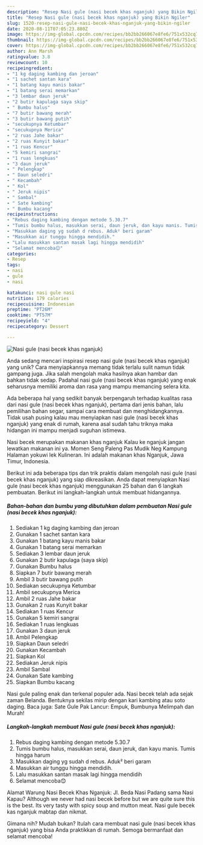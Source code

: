 ```yaml
---
description: "Resep Nasi gule (nasi becek khas nganjuk) yang Bikin Ngiler"
title: "Resep Nasi gule (nasi becek khas nganjuk) yang Bikin Ngiler"
slug: 1520-resep-nasi-gule-nasi-becek-khas-nganjuk-yang-bikin-ngiler
date: 2020-08-11T07:05:23.880Z
image: https://img-global.cpcdn.com/recipes/bb2bb266067e8fe6/751x532cq70/nasi-gule-nasi-becek-khas-nganjuk-foto-resep-utama.jpg
thumbnail: https://img-global.cpcdn.com/recipes/bb2bb266067e8fe6/751x532cq70/nasi-gule-nasi-becek-khas-nganjuk-foto-resep-utama.jpg
cover: https://img-global.cpcdn.com/recipes/bb2bb266067e8fe6/751x532cq70/nasi-gule-nasi-becek-khas-nganjuk-foto-resep-utama.jpg
author: Ann Marsh
ratingvalue: 3.8
reviewcount: 10
recipeingredient:
- "1 kg daging kambing dan jeroan"
- "1 sachet santan kara"
- "1 batang kayu manis bakar"
- "1 batang serai memarkan"
- "3 lembar daun jeruk"
- "2 butir kapulaga saya skip"
- " Bumbu halus"
- "7 butir bawang merah"
- "3 butir bawang putih"
- "secukupnya Ketumbar"
- "secukupnya Merica"
- "2 ruas Jahe bakar"
- "2 ruas Kunyit bakar"
- "1 ruas Kencur"
- "5 kemiri sangrai"
- "1 ruas lengkuas"
- "3 daun jeruk"
- " Pelengkap"
- " Daun seledri"
- " Kecambah"
- " Kol"
- " Jeruk nipis"
- " Sambal"
- " Sate kambing"
- " Bumbu kacang"
recipeinstructions:
- "Rebus daging kambing dengan metode 5.30.7"
- "Tumis bumbu halus, masukkan serai, daun jeruk, dan kayu manis. Tumis hingga harum"
- "Masukkan daging yg sudah d rebus. Aduk² beri garam"
- "Masukkan air tunggu hingga mendidih."
- "Lalu masukkan santan masak lagi hingga mendidih"
- "Selamat mencoba😊"
categories:
- Resep
tags:
- nasi
- gule
- nasi

katakunci: nasi gule nasi 
nutrition: 179 calories
recipecuisine: Indonesian
preptime: "PT26M"
cooktime: "PT57M"
recipeyield: "4"
recipecategory: Dessert

---
```



![Nasi gule (nasi becek khas nganjuk)](https://img-global.cpcdn.com/recipes/bb2bb266067e8fe6/751x532cq70/nasi-gule-nasi-becek-khas-nganjuk-foto-resep-utama.jpg)

Anda sedang mencari inspirasi resep nasi gule (nasi becek khas nganjuk) yang unik? Cara menyiapkannya memang tidak terlalu sulit namun tidak gampang juga. Jika salah mengolah maka hasilnya akan hambar dan bahkan tidak sedap. Padahal nasi gule (nasi becek khas nganjuk) yang enak seharusnya memiliki aroma dan rasa yang mampu memancing selera kita.

Ada beberapa hal yang sedikit banyak berpengaruh terhadap kualitas rasa dari nasi gule (nasi becek khas nganjuk), pertama dari jenis bahan, lalu pemilihan bahan segar, sampai cara membuat dan menghidangkannya. Tidak usah pusing kalau mau menyiapkan nasi gule (nasi becek khas nganjuk) yang enak di rumah, karena asal sudah tahu triknya maka hidangan ini mampu menjadi suguhan istimewa.

Nasi becek merupakan makanan khas nganjuk Kalau ke nganjuk jangan lewatkan makanan ini ya. Momen Seng Paleng Pas Mudik Neg Kampung Halaman yokuwi lek Kulineran. Ini adalah makanan khas Nganjuk, Jawa Timur, Indonesia.


Berikut ini ada beberapa tips dan trik praktis dalam mengolah nasi gule (nasi becek khas nganjuk) yang siap dikreasikan. Anda dapat menyiapkan Nasi gule (nasi becek khas nganjuk) menggunakan 25 bahan dan 6 langkah pembuatan. Berikut ini langkah-langkah untuk membuat hidangannya.

<!--inarticleads1-->

##### Bahan-bahan dan bumbu yang dibutuhkan dalam pembuatan Nasi gule (nasi becek khas nganjuk):

1. Sediakan 1 kg daging kambing dan jeroan
1. Gunakan 1 sachet santan kara
1. Gunakan 1 batang kayu manis bakar
1. Gunakan 1 batang serai memarkan
1. Sediakan 3 lembar daun jeruk
1. Gunakan 2 butir kapulaga (saya skip)
1. Gunakan  Bumbu halus
1. Siapkan 7 butir bawang merah
1. Ambil 3 butir bawang putih
1. Sediakan secukupnya Ketumbar
1. Ambil secukupnya Merica
1. Ambil 2 ruas Jahe bakar
1. Gunakan 2 ruas Kunyit bakar
1. Sediakan 1 ruas Kencur
1. Gunakan 5 kemiri sangrai
1. Sediakan 1 ruas lengkuas
1. Gunakan 3 daun jeruk
1. Ambil  Pelengkap
1. Siapkan  Daun seledri
1. Gunakan  Kecambah
1. Siapkan  Kol
1. Sediakan  Jeruk nipis
1. Ambil  Sambal
1. Gunakan  Sate kambing
1. Siapkan  Bumbu kacang


Nasi gule paling enak dan terkenal populer ada. Nasi becek telah ada sejak zaman Belanda. Bentuknya sekilas mirip dengan kari kambing atau soto daging. Baca juga: Sate Gule Pak Lancur: Empuk, Bumbunya Melimpah dan Murah! 

<!--inarticleads2-->

##### Langkah-langkah membuat Nasi gule (nasi becek khas nganjuk):

1. Rebus daging kambing dengan metode 5.30.7
1. Tumis bumbu halus, masukkan serai, daun jeruk, dan kayu manis. Tumis hingga harum
1. Masukkan daging yg sudah d rebus. Aduk² beri garam
1. Masukkan air tunggu hingga mendidih.
1. Lalu masukkan santan masak lagi hingga mendidih
1. Selamat mencoba😊


Alamat Warung Nasi Becek Khas Nganjuk: Jl. Beda Nasi Padang sama Nasi Kapau? Although we never had nasi becek before but we are quite sure this is the best. Its very tasty with spicy soup and mutton meat. Nasi gule becek kas nganjuk mabtap dan nikmat. 

Gimana nih? Mudah bukan? Itulah cara membuat nasi gule (nasi becek khas nganjuk) yang bisa Anda praktikkan di rumah. Semoga bermanfaat dan selamat mencoba!
